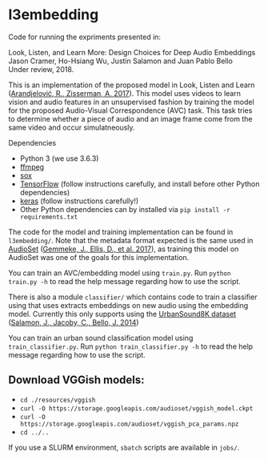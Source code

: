# l3embedding

Code for running the expriments presented in:

Look, Listen, and Learn More: Design Choices for Deep Audio Embeddings<br/>
Jason Cramer, Ho-Hsiang Wu, Justin Salamon and Juan Pablo Bello<br/>
Under review, 2018.

This is an implementation of the proposed model in Look, Listen and Learn ([Arandjelović, R., Zisserman, A. 2017](https://arxiv.org/pdf/1705.08168.pdf)). This model uses videos to learn vision and audio features in an unsupervised fashion by training the model for the proposed Audio-Visual Correspondence (AVC) task. This task tries to determine whether a piece of audio and an image frame come from the same video and occur simulatneously.

Dependencies
* Python 3 (we use 3.6.3)
* [ffmpeg](http://www.ffmpeg.org)
* [sox](http://sox.sourceforge.net)
* [TensorFlow](https://www.tensorflow.org/install/) (follow instructions carefully, and install before other Python dependencies)
* [keras](https://keras.io/#installation) (follow instructions carefully!)
* Other Python dependencies can by installed via `pip install -r requirements.txt`

The code for the model and training implementation can be found in `l3embedding/`. Note that the metadata format expected is the same used in [AudioSet](https://research.google.com/audioset/download.html) ([Gemmeke, J., Ellis, D., et al. 2017](https://static.googleusercontent.com/media/research.google.com/en//pubs/archive/45857.pdf)), as training this model on AudioSet was one of the goals for this implementation.

You can train an AVC/embedding model using `train.py`. Run `python train.py -h` to read the help message regarding how to use the script.

There is also a module `classifier/` which contains code to train a classifier using that uses extracts embeddings on new audio using the embedding model. Currently this only supports using the [UrbanSound8K dataset](https://serv.cusp.nyu.edu/projects/urbansounddataset/urbansound8k.html) ([Salamon, J., Jacoby, C., Bello, J. 2014](https://serv.cusp.nyu.edu/projects/urbansounddataset/salamon_urbansound_acmmm14.pdf))

You can train an urban sound classification model using `train_classifier.py`. Run `python train_classifier.py -h` to read the help message regarding how to use the script.


## Download VGGish models:
* `cd ./resources/vggish`
* `curl -O https://storage.googleapis.com/audioset/vggish_model.ckpt`
* `curl -O https://storage.googleapis.com/audioset/vggish_pca_params.npz`
* `cd ../..`


If you use a SLURM environment, `sbatch` scripts are available in `jobs/`.
